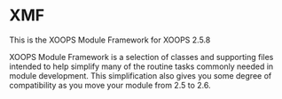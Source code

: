 XMF
===

This is the XOOPS Module Framework for XOOPS 2.5.8

XOOPS Module Framework is a selection of classes and supporting files intended to help simplify
many of the routine tasks commonly needed in module development. This simplification also gives
you some degree of compatibility as you move your module from 2.5 to 2.6.
